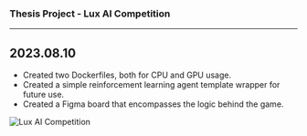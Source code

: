 ### Thesis Project - Lux AI Competition

----

## 2023.08.10

 - Created two Dockerfiles, both for CPU and GPU usage.
 - Created a simple reinforcement learning agent template wrapper for future use.
 - Created a Figma board that encompasses the logic behind the game.

![Lux AI Competition](resources/LuxAIDummy.jpg)

